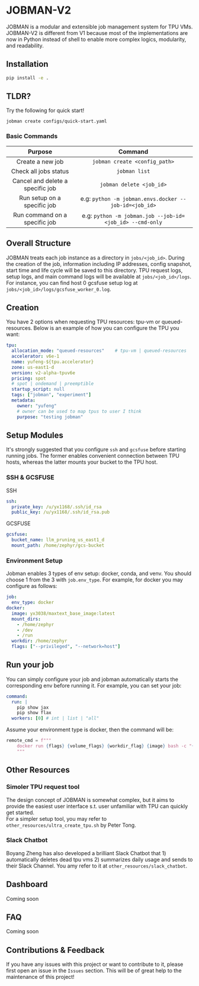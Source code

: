 # JOBMAN-V2

JOBMAN is a modular and extensible job management system for TPU VMs. JOBMAN-V2 is different from V1 because most of the implementations are now in Python instead of shell to enable more complex logics, modularity, and readability.

## Installation
```bash
pip install -e .
```

## TLDR?
Try the following for quick start!
```
jobman create configs/quick-start.yaml
```
### Basic Commands
| Purpose | Command |
|:--:|:--:|
| Create a new job | `jobman create <config_path>` |
| Check all jobs status | `jobman list` |
| Cancel and delete a specific job | `jobman delete <job_id>` |
| Run setup on a specific job | e.g: `python -m jobman.envs.docker --job-id=<job_id>` |
| Run command on a specific job | e.g: `python -m jobman.job --job-id=<job_id> --cmd-only` |

## Overall Structure
JOBMAN treats each job instance as a directory in `jobs/<job_id>`. During the creation of the job, information including IP addresses, config snapshot, start time and life cycle will be saved to this directory. TPU request logs, setup logs, and main command logs will be available at `jobs/<job_id>/logs`. For instance, you can find host 0 gcsfuse setup log at `jobs/<job_id>/logs/gcsfuse_worker_0.log`. 

## Creation
You have 2 options when requesting TPU resources: tpu-vm or queued-resources. Below is an example of how you can configure the TPU you want:
```yaml
tpu:
  allocation_mode: "queued-resources"    # tpu-vm | queued-resources
  accelerator: v6e-1
  name: yufeng-${tpu.accelerator}
  zone: us-east1-d
  version: v2-alpha-tpuv6e
  pricing: spot                   
  # spot | ondemand | preemptible
  startup_script: null
  tags: ["jobman", "experiment"]
  metadata:
    owner: "yufeng"
    # owner can be used to map tpus to user I think
    purpose: "testing jobman"
```

## Setup Modules
It's strongly suggested that you configure `ssh` and `gcsfuse` before starting running jobs. The former enables convenient connection between TPU hosts, whereas the latter mounts your bucket to the TPU host.

### SSH & GCSFUSE
SSH  
```yaml
ssh:
  private_key: /u/yx1168/.ssh/id_rsa
  public_key: /u/yx1168/.ssh/id_rsa.pub
```
GCSFUSE
```yaml
gcsfuse:
  bucket_name: llm_pruning_us_east1_d
  mount_path: /home/zephyr/gcs-bucket
```

### Environment Setup
Jobman enables 3 types of env setup: docker, conda, and venv. You should choose 1 from the 3 with `job.env_type`. For example, for docker you may configure as follows:
```yaml
job:
  env_type: docker
docker:
  image: yx3038/maxtext_base_image:latest
  mount_dirs:
    - /home/zephyr
    - /dev
    - /run
  workdir: /home/zephyr
  flags: ["--privileged", "--network=host"]
```

## Run your job
You can simply configure your job and jobman automatically starts the corresponding env before running it. For example, you can set your job:
```yaml
command:
  run: |
    pip show jax
    pip show flax
  workers: [0] # int | list | "all"
```
Assume your environment type is docker, then the command will be:
```python
remote_cmd = f"""
    docker run {flags} {volume_flags} {workdir_flag} {image} bash -c "{user_command}"
    """
```

## Other Resources

### Simoler TPU request tool
The design concept of JOBMAN is somewhat complex, but it aims to provide the easiest user interface s.t. user unfamiliar with TPU can quickly get started.  
For a simpler setup tool, you may refer to `other_resources/ultra_create_tpu.sh` by Peter Tong.

### Slack Chatbot
Boyang Zheng has also developed a brilliant Slack Chatbot that 1) automatically deletes dead tpu vms 2) summarizes daily usage and sends to their Slack Channel. You amy refer to it at `other_resources/slack_chatbot`.

## Dashboard
Coming soon

## FAQ
Coming soon

## Contributions & Feedback
If you have any issues with this project or want to contribute to it, please first open an issue in the `Issues` section. This will be of great help to the maintenance of this project!
